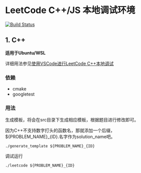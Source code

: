 # LeetCode C++/JS 本地调试环境

[![Build Status](https://travis-ci.com/Pokerpoke/LeetCode.svg?branch=master)](https://travis-ci.com/Pokerpoke/LeetCode)

## 1. C++

**适用于Ubuntu/WSL**

详细用法参见[使用VSCode进行LeetCode C++本地调试](https://raw.githubusercontent.com/Pokerpoke/LeetCode/master/doc/%E4%BD%BF%E7%94%A8VSCode%E8%BF%9B%E8%A1%8CLeetCode%20C%2B%2B%E6%9C%AC%E5%9C%B0%E8%B0%83%E8%AF%95.md)

### 依赖

- cmake
- googletest

### 用法

生成模板，将会在src目录下生成相应模板，根据题目进行修改即可。

因为C++不支持数字打头的函数名，那就添加一个后缀，${PROBLEM_NAME}_{ID}.名字作为solution_name吧。

```shell
./generate_template ${PROBLEM_NAME}_{ID}
```

调试运行

```shell
./leetcode ${PROBLEM_NAME}_{ID}
```
